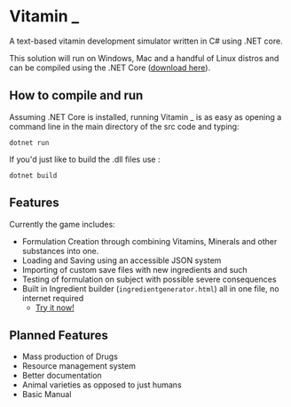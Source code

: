 # Vitamin _
A text-based vitamin development simulator written in C# using .NET core.

This solution will run on Windows, Mac and a handful of Linux distros and can be compiled
using the .NET Core ([download here](https://www.microsoft.com/net/core/platform)).

## How to compile and run
Assuming .NET Core is installed, running Vitamin _ is as easy as opening a command line
in the main directory of the src code and typing:

`dotnet run`

If you'd just like to build the .dll files use :

`dotnet build`

## Features
Currently the game includes: 
- Formulation Creation through combining Vitamins, Minerals and other substances into one.
- Loading and Saving using an accessible JSON system
- Importing of custom save files with new ingredients and such
- Testing of formulation on subject with possible severe consequences
- Built in Ingredient builder (`ingredientgenerator.html`) all in one file, no internet required
    - [Try it now!](http://jsfiddle.net/o12qpg8t/embedded/result/)

## Planned Features
- Mass production of Drugs
- Resource management system
- Better documentation
- Animal varieties as opposed to just humans
- Basic Manual